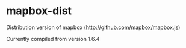 mapbox-dist
===========

Distribution version of mapbox (http://github.com/mapbox/mapbox.js)

Currently compiled from version 1.6.4
